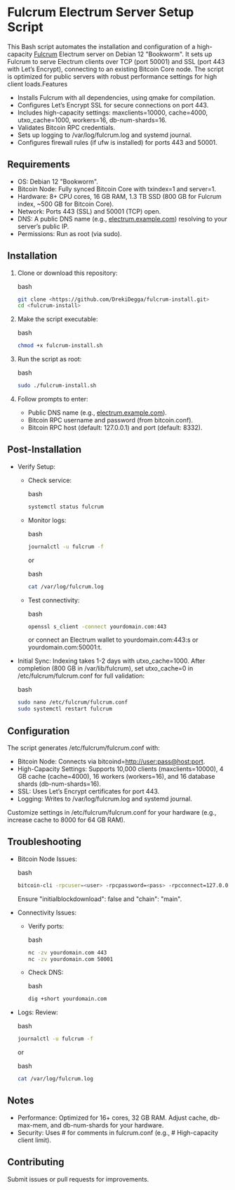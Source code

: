 # Fulcrum Electrum Server Setup Script
This Bash script automates the installation and configuration of a high-capacity [Fulcrum](https://github.com/cculianu/Fulcrum) Electrum server on Debian 12 "Bookworm". It sets up Fulcrum to serve Electrum clients over TCP (port 50001) and SSL (port 443 with Let’s Encrypt), connecting to an existing Bitcoin Core node. The script is optimized for public servers with robust performance settings for high client loads.Features

- Installs Fulcrum with all dependencies, using qmake for compilation.
- Configures Let’s Encrypt SSL for secure connections on port 443.
- Includes high-capacity settings: maxclients=10000, cache=4000, utxo_cache=1000, workers=16, db-num-shards=16.
- Validates Bitcoin RPC credentials.
- Sets up logging to /var/log/fulcrum.log and systemd journal.
- Configures firewall rules (if ufw is installed) for ports 443 and 50001.

## Requirements

- OS: Debian 12 "Bookworm".
- Bitcoin Node: Fully synced Bitcoin Core with txindex=1 and server=1.
- Hardware: 8+ CPU cores, 16 GB RAM, 1.3 TB SSD (800 GB for Fulcrum index, \~500 GB for Bitcoin Core).
- Network: Ports 443 (SSL) and 50001 (TCP) open.
- DNS: A public DNS name (e.g., [electrum.example.com](http://electrum.example.com)) resolving to your server’s public IP.
- Permissions: Run as root (via sudo).

## Installation

1. Clone or download this repository:

   bash

   ```bash
   git clone <https://github.com/DrekiDegga/fulcrum-install.git>
   cd <fulcrum-install>
   ```
2. Make the script executable:

   bash

   ```bash
   chmod +x fulcrum-install.sh
   ```
3. Run the script as root:

   bash

   ```bash
   sudo ./fulcrum-install.sh
   ```
4. Follow prompts to enter:
   - Public DNS name (e.g., [electrum.example.com](http://electrum.example.com)).
   - Bitcoin RPC username and password (from bitcoin.conf).
   - Bitcoin RPC host (default: 127.0.0.1) and port (default: 8332).

## Post-Installation

- Verify Setup:
  - Check service:

    bash

    ```bash
    systemctl status fulcrum
    ```
  - Monitor logs:

    bash

    ```bash
    journalctl -u fulcrum -f
    ```

      or

    bash

    ```bash
    cat /var/log/fulcrum.log
    ```
  - Test connectivity:

    bash

    ```bash
    openssl s_client -connect yourdomain.com:443
    ```

      or connect an Electrum wallet to yourdomain.com:443:s or yourdomain.com:50001:t.
- Initial Sync: Indexing takes 1-2 days with utxo_cache=1000. After completion (800 GB in /var/lib/fulcrum), set utxo_cache=0 in /etc/fulcrum/fulcrum.conf for full validation:

  bash

  ```bash
  sudo nano /etc/fulcrum/fulcrum.conf
  sudo systemctl restart fulcrum
  ```

## Configuration
The script generates /etc/fulcrum/fulcrum.conf with:

- Bitcoin Node: Connects via bitcoind=<http://user:pass@host:port>.
- High-Capacity Settings: Supports 10,000 clients (maxclients=10000), 4 GB cache (cache=4000), 16 workers (workers=16), and 16 database shards (db-num-shards=16).
- SSL: Uses Let’s Encrypt certificates for port 443.
- Logging: Writes to /var/log/fulcrum.log and systemd journal.

Customize settings in /etc/fulcrum/fulcrum.conf for your hardware (e.g., increase cache to 8000 for 64 GB RAM).

## Troubleshooting

- Bitcoin Node Issues:

  bash

  ```bash
  bitcoin-cli -rpcuser=<user> -rpcpassword=<pass> -rpcconnect=127.0.0.1 -rpcport=8332 getblockchaininfo
  ```

    Ensure "initialblockdownload": false and "chain": "main".
- Connectivity Issues:
  - Verify ports:

    bash

    ```bash
    nc -zv yourdomain.com 443
    nc -zv yourdomain.com 50001
    ```
  - Check DNS:

    bash

    ```bash
    dig +short yourdomain.com
    ```
- Logs: Review:

  bash

  ```bash
  journalctl -u fulcrum -f
  ```

    or

  bash

  ```bash
  cat /var/log/fulcrum.log
  ```

## Notes

- Performance: Optimized for 16+ cores, 32 GB RAM. Adjust cache, db-max-mem, and db-num-shards for your hardware.
- Security: Uses # for comments in fulcrum.conf (e.g., # High-capacity client limit).

## Contributing
Submit issues or pull requests for improvements.
